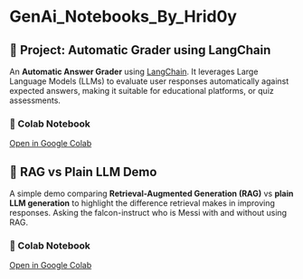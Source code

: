 # GenAi_Notebooks_By_Hrid0y

## 📘 Project: Automatic Grader using LangChain
An **Automatic Answer Grader** using [LangChain](https://www.langchain.com/). It leverages Large Language Models (LLMs) to evaluate user responses automatically against expected answers, making it suitable for educational platforms, or quiz assessments.

### 🔗 Colab Notebook
[Open in Google Colab](https://colab.research.google.com/drive/1ogA1e65R8smqsWQQWiB9HShtg76QceKe?usp=sharing)


## 🧠 RAG vs Plain LLM Demo  
A simple demo comparing **Retrieval-Augmented Generation (RAG)** vs **plain LLM generation** to highlight the difference retrieval makes in improving responses. Asking the falcon-instruct who is Messi with and without using RAG. 

### 🔗 Colab Notebook  
[Open in Google Colab](https://colab.research.google.com/drive/17XH7iWg4cNnUt0nDHiMHwto63X2Moi3O?usp=sharing)

